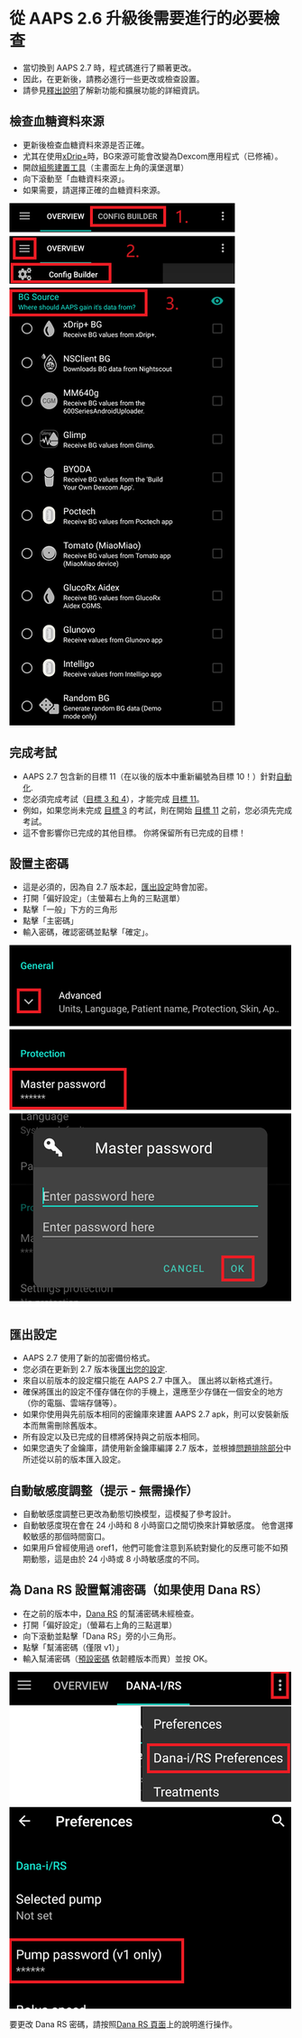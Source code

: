 # 從 AAPS 2.6 升級後需要進行的必要檢查

- 當切換到 AAPS 2.7 時，程式碼進行了顯著更改。
- 因此，在更新後，請務必進行一些更改或檢查設置。
- 請參見[釋出說明](#Releasenotes-version-2-7-0)了解新功能和擴展功能的詳細資訊。

## 檢查血糖資料來源

- 更新後檢查血糖資料來源是否正確。
- 尤其在使用[xDrip+](../CompatibleCgms/xDrip.md)時，BG來源可能會改變為Dexcom應用程式（已修補）。
- 開啟[組態建置工具](#Config-Builder-bg-source)（主畫面左上角的漢堡選單）
- 向下滾動至「血糖資料來源」。
- 如果需要，請選擇正確的血糖資料來源。

![血糖資料來源](../images/ConfBuild_BG.png)

## 完成考試

- AAPS 2.7 包含新的目標 11（在以後的版本中重新編號為目標 10！）針對[自動化](../DailyLifeWithAaps/Automations.md).
- 您必須完成考試（[目標 3 和 4](#objectives-objective3)），才能完成 [目標 11](#objectives-objective11)。
- 例如，如果您尚未完成 [目標 3](#objectives-objective3) 的考試，則在開始 [目標 11](#objectives-objective11) 之前，您必須先完成考試。
- 這不會影響你已完成的其他目標。 你將保留所有已完成的目標！

## 設置主密碼

- 這是必須的，因為自 2.7 版本起，[匯出設定](ExportImportSettings.md)時會加密。
- 打開「偏好設定」（主螢幕右上角的三點選單）
- 點擊「一般」下方的三角形
- 點擊「主密碼」
- 輸入密碼，確認密碼並點擊「確定」。

![設置主密碼](../images/MasterPW.png)

## 匯出設定

- AAPS 2.7 使用了新的加密備份格式。
- 您必須在更新到 2.7 版本後[匯出您的設定](ExportImportSettings.md).
- 來自以前版本的設定檔只能在 AAPS 2.7 中匯入。 匯出將以新格式進行。
- 確保將匯出的設定不僅存儲在你的手機上，還應至少存儲在一個安全的地方（你的電腦、雲端存儲等）。
- 如果你使用與先前版本相同的密鑰庫來建置 AAPS 2.7 apk，則可以安裝新版本而無需刪除舊版本。
- 所有設定以及已完成的目標將保持與之前版本相同。
- 如果您遺失了金鑰庫，請使用新金鑰庫編譯 2.7 版本，並根據[問題排除部分](#troubleshooting_androidstudio-lost-keystore)中所述從以前的版本匯入設定。

## 自動敏感度調整（提示 - 無需操作）

- 自動敏感度調整已更改為動態切換模型，這模擬了參考設計。
- 自動敏感度現在會在 24 小時和 8 小時窗口之間切換來計算敏感度。 他會選擇較敏感的那個時間窗口。
- 如果用戶曾經使用過 oref1，他們可能會注意到系統對變化的反應可能不如預期動態，這是由於 24 小時或 8 小時敏感度的不同。

## 為 Dana RS 設置幫浦密碼（如果使用 Dana RS）

- 在之前的版本中，[Dana RS](../CompatiblePumps/DanaRS-Insulin-Pump.md) 的幫浦密碼未經檢查。
- 打開「偏好設定」（螢幕右上角的三點選單）
- 向下滾動並點擊「Dana RS」旁的小三角形。
- 點擊「幫浦密碼（僅限 v1）」
- 輸入幫浦密碼（[預設密碼](#DanaRS-Insulin-Pump-default-password) 依韌體版本而異）並按 OK。

![設置 Dana RS 密碼](../images/DanaRSPW.png)

要更改 Dana RS 密碼，請按照[Dana RS 頁面](#DanaRS-Insulin-Pump-change-password-on-pump)上的說明進行操作。
